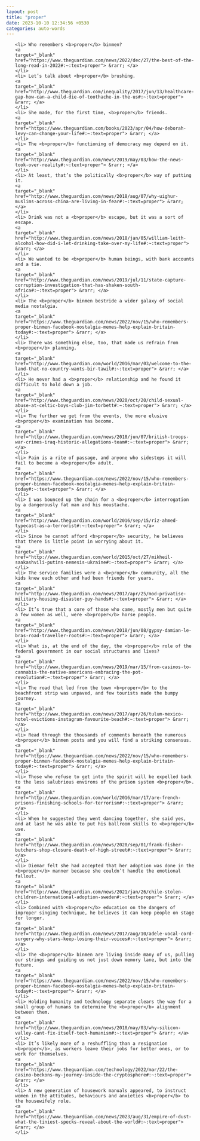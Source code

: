 ```yaml
---
layout: post
title: "proper"
date: 2023-10-10 12:34:56 +0530
categories: auto-words
---
```

<ol>

    <li> Who remembers <b>proper</b> binmen?
    <a 
    target="_blank" 
    href="https://www.theguardian.com/news/2022/dec/27/the-best-of-the-long-read-in-2022#:~:text=proper"> &rarr; </a>
    </li>
    <li> Let’s talk about <b>proper</b> brushing.
    <a 
    target="_blank" 
    href="http://www.theguardian.com/inequality/2017/jun/13/healthcare-gap-how-can-a-child-die-of-toothache-in-the-us#:~:text=proper"> &rarr; </a>
    </li>
    <li> She made, for the first time, <b>proper</b> friends.
    <a 
    target="_blank" 
    href="https://www.theguardian.com/books/2023/apr/04/how-deborah-levy-can-change-your-life#:~:text=proper"> &rarr; </a>
    </li>
    <li> The <b>proper</b> functioning of democracy may depend on it.
    <a 
    target="_blank" 
    href="http://www.theguardian.com/news/2019/may/03/how-the-news-took-over-reality#:~:text=proper"> &rarr; </a>
    </li>
    <li> At least, that’s the politically <b>proper</b> way of putting it.
    <a 
    target="_blank" 
    href="http://www.theguardian.com/news/2018/aug/07/why-uighur-muslims-across-china-are-living-in-fear#:~:text=proper"> &rarr; </a>
    </li>
    <li> Drink was not a <b>proper</b> escape, but it was a sort of escape.
    <a 
    target="_blank" 
    href="http://www.theguardian.com/news/2018/jan/05/william-leith-alcohol-how-did-i-let-drinking-take-over-my-life#:~:text=proper"> &rarr; </a>
    </li>
    <li> We wanted to be <b>proper</b> human beings, with bank accounts and a tie.
    <a 
    target="_blank" 
    href="http://www.theguardian.com/news/2019/jul/11/state-capture-corruption-investigation-that-has-shaken-south-africa#:~:text=proper"> &rarr; </a>
    </li>
    <li> The <b>proper</b> binmen bestride a wider galaxy of social media nostalgia.
    <a 
    target="_blank" 
    href="https://www.theguardian.com/news/2022/nov/15/who-remembers-proper-binmen-facebook-nostalgia-memes-help-explain-britain-today#:~:text=proper"> &rarr; </a>
    </li>
    <li> There was something else, too, that made us refrain from <b>proper</b> planning.
    <a 
    target="_blank" 
    href="http://www.theguardian.com/world/2016/mar/03/welcome-to-the-land-that-no-country-wants-bir-tawil#:~:text=proper"> &rarr; </a>
    </li>
    <li> He never had a <b>proper</b> relationship and he found it difficult to hold down a job.
    <a 
    target="_blank" 
    href="http://www.theguardian.com/news/2020/oct/20/child-sexual-abuse-at-celtic-boys-club-jim-torbett#:~:text=proper"> &rarr; </a>
    </li>
    <li> The further we get from the events, the more elusive <b>proper</b> examination has become.
    <a 
    target="_blank" 
    href="http://www.theguardian.com/news/2018/jun/07/british-troops-war-crimes-iraq-historic-allegations-team#:~:text=proper"> &rarr; </a>
    </li>
    <li> Pain is a rite of passage, and anyone who sidesteps it will fail to become a <b>proper</b> adult.
    <a 
    target="_blank" 
    href="https://www.theguardian.com/news/2022/nov/15/who-remembers-proper-binmen-facebook-nostalgia-memes-help-explain-britain-today#:~:text=proper"> &rarr; </a>
    </li>
    <li> I was bounced up the chain for a <b>proper</b> interrogation by a dangerously fat man and his moustache.
    <a 
    target="_blank" 
    href="http://www.theguardian.com/world/2016/sep/15/riz-ahmed-typecast-as-a-terrorist#:~:text=proper"> &rarr; </a>
    </li>
    <li> Since he cannot afford <b>proper</b> security, he believes that there is little point in worrying about it.
    <a 
    target="_blank" 
    href="http://www.theguardian.com/world/2015/oct/27/mikheil-saakashvili-putins-nemesis-ukraine#:~:text=proper"> &rarr; </a>
    </li>
    <li> The service families were a <b>proper</b> community, all the kids knew each other and had been friends for years.
    <a 
    target="_blank" 
    href="http://www.theguardian.com/news/2017/apr/25/mod-privatise-military-housing-disaster-guy-hands#:~:text=proper"> &rarr; </a>
    </li>
    <li> It’s true that a core of those who came, mostly men but quite a few women as well, were <b>proper</b> horse people.
    <a 
    target="_blank" 
    href="http://www.theguardian.com/news/2018/jun/08/gypsy-damian-le-bras-road-traveller-roots#:~:text=proper"> &rarr; </a>
    </li>
    <li> What is, at the end of the day, the <b>proper</b> role of the federal government in our social structures and lives?
    <a 
    target="_blank" 
    href="http://www.theguardian.com/news/2019/mar/15/from-casinos-to-cannabis-the-native-americans-embracing-the-pot-revolution#:~:text=proper"> &rarr; </a>
    </li>
    <li> The road that led from the town <b>proper</b> to the beachfront strip was unpaved, and few tourists made the bumpy journey.
    <a 
    target="_blank" 
    href="http://www.theguardian.com/news/2017/apr/26/tulum-mexico-hotel-evictions-instagram-favourite-beach#:~:text=proper"> &rarr; </a>
    </li>
    <li> Read through the thousands of comments beneath the numerous <b>proper</b> binmen posts and you will find a striking consensus.
    <a 
    target="_blank" 
    href="https://www.theguardian.com/news/2022/nov/15/who-remembers-proper-binmen-facebook-nostalgia-memes-help-explain-britain-today#:~:text=proper"> &rarr; </a>
    </li>
    <li> Those who refuse to get into the spirit will be expelled back to the less salubrious environs of the prison system <b>proper</b>.
    <a 
    target="_blank" 
    href="http://www.theguardian.com/world/2016/mar/17/are-french-prisons-finishing-schools-for-terrorism#:~:text=proper"> &rarr; </a>
    </li>
    <li> When he suggested they went dancing together, she said yes, and at last he was able to put his ballroom skills to <b>proper</b> use.
    <a 
    target="_blank" 
    href="http://www.theguardian.com/news/2020/sep/01/frank-fisher-butchers-shop-closure-death-of-high-street#:~:text=proper"> &rarr; </a>
    </li>
    <li> Diemar felt she had accepted that her adoption was done in the <b>proper</b> manner because she couldn’t handle the emotional fallout.
    <a 
    target="_blank" 
    href="http://www.theguardian.com/news/2021/jan/26/chile-stolen-children-international-adoption-sweden#:~:text=proper"> &rarr; </a>
    </li>
    <li> Combined with <b>proper</b> education on the dangers of improper singing technique, he believes it can keep people on stage for longer.
    <a 
    target="_blank" 
    href="http://www.theguardian.com/news/2017/aug/10/adele-vocal-cord-surgery-why-stars-keep-losing-their-voices#:~:text=proper"> &rarr; </a>
    </li>
    <li> The <b>proper</b> binmen are living inside many of us, pulling our strings and guiding us not just down memory lane, but into the future.
    <a 
    target="_blank" 
    href="https://www.theguardian.com/news/2022/nov/15/who-remembers-proper-binmen-facebook-nostalgia-memes-help-explain-britain-today#:~:text=proper"> &rarr; </a>
    </li>
    <li> Holding humanity and technology separate clears the way for a small group of humans to determine the <b>proper</b> alignment between them.
    <a 
    target="_blank" 
    href="http://www.theguardian.com/news/2018/may/03/why-silicon-valley-cant-fix-itself-tech-humanism#:~:text=proper"> &rarr; </a>
    </li>
    <li> It’s likely more of a reshuffling than a resignation <b>proper</b>, as workers leave their jobs for better ones, or to work for themselves.
    <a 
    target="_blank" 
    href="https://www.theguardian.com/technology/2022/mar/22/the-casino-beckons-my-journey-inside-the-cryptosphere#:~:text=proper"> &rarr; </a>
    </li>
    <li> A new generation of housework manuals appeared, to instruct women in the attitudes, behaviours and anxieties <b>proper</b> to the housewifely role.
    <a 
    target="_blank" 
    href="https://www.theguardian.com/news/2023/aug/31/empire-of-dust-what-the-tiniest-specks-reveal-about-the-world#:~:text=proper"> &rarr; </a>
    </li>